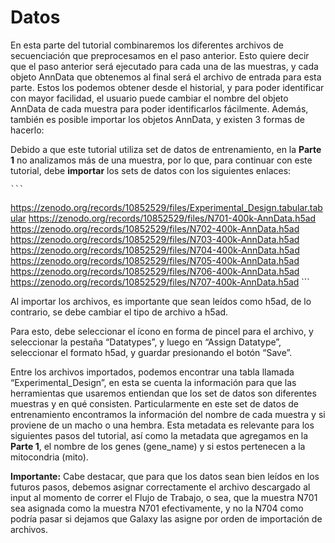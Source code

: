 # Datos

En esta parte del tutorial combinaremos los diferentes archivos de secuenciación que preprocesamos en el paso anterior. Esto quiere decir que el paso anterior será ejecutado para cada una de las muestras, y cada objeto AnnData que obtenemos al final será el archivo de entrada para esta parte. Estos los podemos obtener desde el historial, y para poder identificar con mayor facilidad, el usuario puede cambiar el nombre del objeto AnnData de cada muestra para poder identificarlos fácilmente. Además, también es posible importar los objetos AnnData, y existen 3 formas de hacerlo:

Debido a que este tutorial utiliza set de datos de entrenamiento, en la **Parte 1** no analizamos más de una muestra, por lo que, para continuar con este tutorial, debe **importar** los sets de datos con los siguientes enlaces:

    ```
https://zenodo.org/records/10852529/files/Experimental_Design.tabular.tabular 
https://zenodo.org/records/10852529/files/N701-400k-AnnData.h5ad
https://zenodo.org/records/10852529/files/N702-400k-AnnData.h5ad
https://zenodo.org/records/10852529/files/N703-400k-AnnData.h5ad
https://zenodo.org/records/10852529/files/N704-400k-AnnData.h5ad
https://zenodo.org/records/10852529/files/N705-400k-AnnData.h5ad
https://zenodo.org/records/10852529/files/N706-400k-AnnData.h5ad
https://zenodo.org/records/10852529/files/N707-400k-AnnData.h5ad
    ```

Al importar los archivos, es importante que sean leídos como h5ad, de lo contrario, se debe cambiar el tipo de archivo a h5ad. 

Para esto, debe seleccionar el ícono en forma de pincel para el archivo, y seleccionar la pestaña “Datatypes”, y luego en “Assign Datatype”, seleccionar el formato h5ad, y guardar presionando el botón “Save”.

Entre los archivos importados, podemos encontrar una tabla llamada “Experimental_Design”, en esta se cuenta la información para que las herramientas que usaremos entiendan que los set de datos son diferentes muestras y en qué consisten. Particularmente en este set de datos de entrenamiento encontramos la información del nombre de cada muestra y si proviene de un macho o una hembra. Esta metadata es relevante para los siguientes pasos del tutorial, así como la metadata que agregamos en la **Parte 1**, el nombre de los genes (gene_name) y si estos pertenecen a la mitocondria (mito).

**Importante:** Cabe destacar, que para que los datos sean bien leídos en los futuros pasos, debemos asignar correctamente el archivo descargado al input al momento de correr el Flujo de Trabajo, o sea, que la muestra N701 sea asignada como la muestra N701 efectivamente, y no la N704 como podría pasar si dejamos que Galaxy las asigne por orden de importación de archivos.
